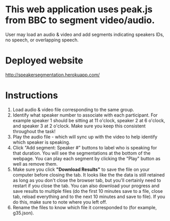 # This web application uses peak.js from BBC to segment video/audio.
User may load an audio & video and add segments indicating speakers IDs, no speech, or overlapping speech.

# Deployed website
http://speakersegmentation.herokuapp.com/

# Instructions
1. Load audio & video file corresponding to the same group.
2. Identify what speaker number to associate with each participant.
For example speaker 1 should be sitting at 11 o'clock, speaker 2 at 6 o'clock, and speaker 3 at 2 o'clock. Make sure you keep this consistent throughout the task!
3. Play the audio file - which will sync up with the video to help identify which speaker is speaking.
4. Click "Add segment: Speaker #" buttons to label who is speaking for that duration. You will see the segmentations at the bottom of the webpage. You can play each segment by clicking the "Play" button as well as remove them.
5. Make sure you click **"Download Results"** to save the file on your computer before closing the tab. It looks like the the data is still retained as long as you don't close the browser tab, but you'll certainly need to restart if you close the tab. You can also download your progress and save results to multiple files (do the first 10 minutes save to a file, close tab, reload everything and to the next 10 minutes and save to file). If you do this, make sure to note where you left off.
6. Rename the files to know which file it corresponded to (for example, g35.json).
